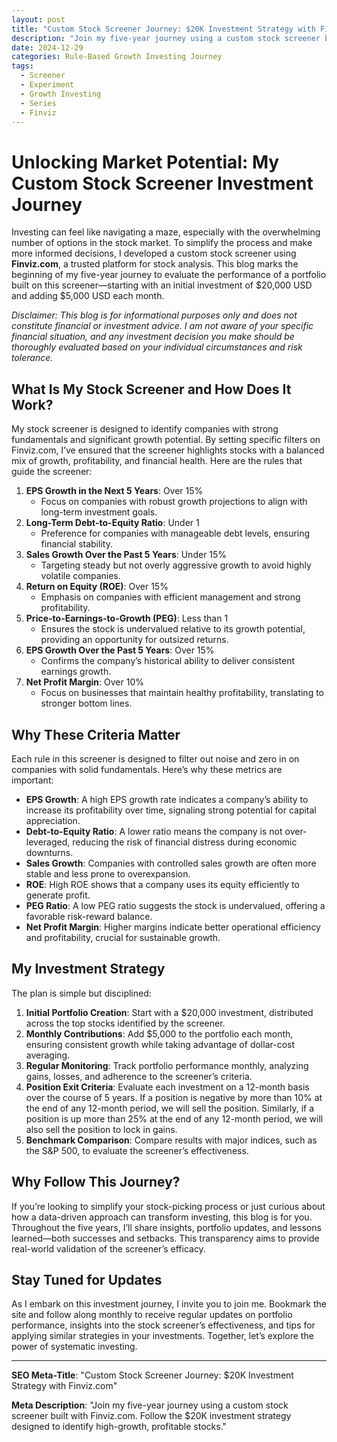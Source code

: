 ```yaml
---
layout: post
title: "Custom Stock Screener Journey: $20K Investment Strategy with Finviz.com"
description: "Join my five-year journey using a custom stock screener built with Finviz.com. Follow the $20K investment strategy designed to identify high-growth, profitable stocks."
date: 2024-12-29
categories: Rule-Based Growth Investing Journey
tags:
  - Screener
  - Experiment
  - Growth Investing
  - Series
  - Finviz
---
```


# Unlocking Market Potential: My Custom Stock Screener Investment Journey

Investing can feel like navigating a maze, especially with the overwhelming number of options in the stock market. To simplify the process and make more informed decisions, I developed a custom stock screener using **Finviz.com**, a trusted platform for stock analysis. This blog marks the beginning of my five-year journey to evaluate the performance of a portfolio built on this screener—starting with an initial investment of $20,000 USD and adding $5,000 USD each month.

*Disclaimer: This blog is for informational purposes only and does not constitute financial or investment advice. I am not aware of your specific financial situation, and any investment decision you make should be thoroughly evaluated based on your individual circumstances and risk tolerance.*

## What Is My Stock Screener and How Does It Work?

My stock screener is designed to identify companies with strong fundamentals and significant growth potential. By setting specific filters on Finviz.com, I’ve ensured that the screener highlights stocks with a balanced mix of growth, profitability, and financial health. Here are the rules that guide the screener:

1. **EPS Growth in the Next 5 Years**: Over 15%
   - Focus on companies with robust growth projections to align with long-term investment goals.
2. **Long-Term Debt-to-Equity Ratio**: Under 1
   - Preference for companies with manageable debt levels, ensuring financial stability.
3. **Sales Growth Over the Past 5 Years**: Under 15%
   - Targeting steady but not overly aggressive growth to avoid highly volatile companies.
4. **Return on Equity (ROE)**: Over 15%
   - Emphasis on companies with efficient management and strong profitability.
5. **Price-to-Earnings-to-Growth (PEG)**: Less than 1
   - Ensures the stock is undervalued relative to its growth potential, providing an opportunity for outsized returns.
6. **EPS Growth Over the Past 5 Years**: Over 15%
   - Confirms the company’s historical ability to deliver consistent earnings growth.
7. **Net Profit Margin**: Over 10%
   - Focus on businesses that maintain healthy profitability, translating to stronger bottom lines.

## Why These Criteria Matter

Each rule in this screener is designed to filter out noise and zero in on companies with solid fundamentals. Here’s why these metrics are important:

- **EPS Growth**: A high EPS growth rate indicates a company’s ability to increase its profitability over time, signaling strong potential for capital appreciation.
- **Debt-to-Equity Ratio**: A lower ratio means the company is not over-leveraged, reducing the risk of financial distress during economic downturns.
- **Sales Growth**: Companies with controlled sales growth are often more stable and less prone to overexpansion.
- **ROE**: High ROE shows that a company uses its equity efficiently to generate profit.
- **PEG Ratio**: A low PEG ratio suggests the stock is undervalued, offering a favorable risk-reward balance.
- **Net Profit Margin**: Higher margins indicate better operational efficiency and profitability, crucial for sustainable growth.

## My Investment Strategy

The plan is simple but disciplined:

1. **Initial Portfolio Creation**: Start with a $20,000 investment, distributed across the top stocks identified by the screener.
2. **Monthly Contributions**: Add $5,000 to the portfolio each month, ensuring consistent growth while taking advantage of dollar-cost averaging.
3. **Regular Monitoring**: Track portfolio performance monthly, analyzing gains, losses, and adherence to the screener’s criteria.
4. **Position Exit Criteria**: Evaluate each investment on a 12-month basis over the course of 5 years. If a position is negative by more than 10% at the end of any 12-month period, we will sell the position. Similarly, if a position is up more than 25% at the end of any 12-month period, we will also sell the position to lock in gains.
5. **Benchmark Comparison**: Compare results with major indices, such as the S&P 500, to evaluate the screener’s effectiveness.

## Why Follow This Journey?

If you’re looking to simplify your stock-picking process or just curious about how a data-driven approach can transform investing, this blog is for you. Throughout the five years, I’ll share insights, portfolio updates, and lessons learned—both successes and setbacks. This transparency aims to provide real-world validation of the screener’s efficacy.

## Stay Tuned for Updates

As I embark on this investment journey, I invite you to join me. Bookmark the site and follow along monthly to receive regular updates on portfolio performance, insights into the stock screener’s effectiveness, and tips for applying similar strategies in your investments. Together, let’s explore the power of systematic investing.

---

**SEO Meta-Title**: "Custom Stock Screener Journey: $20K Investment Strategy with Finviz.com"

**Meta Description**: "Join my five-year journey using a custom stock screener built with Finviz.com. Follow the $20K investment strategy designed to identify high-growth, profitable stocks."

